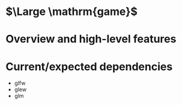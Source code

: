 # $\Large \mathrm{game}$
# Overview and high-level features

# Current/expected dependencies
- glfw
- glew
- glm
